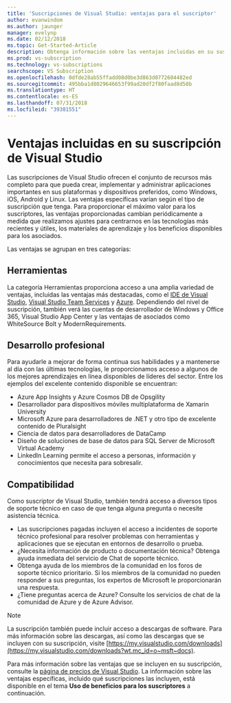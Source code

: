 ```yaml
---
title: 'Suscripciones de Visual Studio: ventajas para el suscriptor'
author: evanwindom
ms.author: jaunger
manager: evelynp
ms.date: 02/12/2018
ms.topic: Get-Started-Article
description: Obtenga información sobre las ventajas incluidas en su suscripción de Visual Studio
ms.prod: vs-subscription
ms.technology: vs-subscriptions
searchscope: VS Subscription
ms.openlocfilehash: 0dfde28ab55ffadd08d0be3d863d0772604482ed
ms.sourcegitcommit: 495bba1d8029646653f99ad20df2f80faad8d58b
ms.translationtype: HT
ms.contentlocale: es-ES
ms.lasthandoff: 07/31/2018
ms.locfileid: "39381551"
---
```

# <a name="benefits-included-in-your-visual-studio-subscription"></a>Ventajas incluidas en su suscripción de Visual Studio

Las suscripciones de Visual Studio ofrecen el conjunto de recursos más completo para que pueda crear, implementar y administrar aplicaciones importantes en sus plataformas y dispositivos preferidos, como Windows, iOS, Android y Linux.  Las ventajas específicas varían según el tipo de suscripción que tenga.  Para proporcionar el máximo valor para los suscriptores, las ventajas proporcionadas cambian periódicamente a medida que realizamos ajustes para centrarnos en las tecnologías más recientes y útiles, los materiales de aprendizaje y los beneficios disponibles para los asociados.

Las ventajas se agrupan en tres categorías:

## <a name="tools"></a>Herramientas
La categoría Herramientas proporciona acceso a una amplia variedad de ventajas, incluidas las ventajas más destacadas, como el [IDE de Visual Studio](vs-ide-benefit.md), [Visual Studio Team Services](vs-vsts.md) y [Azure](vs-azure.md).  Dependiendo del nivel de suscripción, también verá las cuentas de desarrollador de Windows y Office 365, Visual Studio App Center y las ventajas de asociados como WhiteSource Bolt y ModernRequirements.

## <a name="professional-development"></a>Desarrollo profesional
Para ayudarle a mejorar de forma continua sus habilidades y a mantenerse al día con las últimas tecnologías, le proporcionamos acceso a algunos de los mejores aprendizajes en línea disponibles de líderes del sector. Entre los ejemplos del excelente contenido disponible se encuentran:
- Azure App Insights y Azure Cosmos DB de Opsgility
- Desarrollador para dispositivos móviles multiplataforma de Xamarin University
- Microsoft Azure para desarrolladores de .NET y otro tipo de excelente contenido de Pluralsight
- Ciencia de datos para desarrolladores de DataCamp
- Diseño de soluciones de base de datos para SQL Server de Microsoft Virtual Academy
- LinkedIn Learning permite el acceso a personas, información y conocimientos que necesita para sobresalir.

## <a name="support"></a>Compatibilidad
Como suscriptor de Visual Studio, también tendrá acceso a diversos tipos de soporte técnico en caso de que tenga alguna pregunta o necesite asistencia técnica.
- Las suscripciones pagadas incluyen el acceso a incidentes de soporte técnico profesional para resolver problemas con herramientas y aplicaciones que se ejecutan en entornos de desarrollo o prueba.
- ¿Necesita información de producto o documentación técnica?  Obtenga ayuda inmediata del servicio de Chat de soporte técnico.
- Obtenga ayuda de los miembros de la comunidad en los foros de soporte técnico prioritario.  Si los miembros de la comunidad no pueden responder a sus preguntas, los expertos de Microsoft le proporcionarán una respuesta.
- ¿Tiene preguntas acerca de Azure?  Consulte los servicios de chat de la comunidad de Azure y de Azure Advisor.

> [!NOTE]
> La suscripción también puede incluir acceso a descargas de software.  Para más información sobre las descargas, así como las descargas que se incluyen con su suscripción, visite [https://my.visualstudio.com/downloads](https://my.visualstudio.com/downloads?wt.mc_id=o~msft~docs).

Para más información sobre las ventajas que se incluyen en su suscripción, consulte la [página de precios de Visual Studio](https://visualstudio.microsoft.com/vs/pricing/).  La información sobre las ventajas específicas, incluido qué suscripciones las incluyen, está disponible en el tema **Uso de beneficios para los suscriptores** a continuación.


